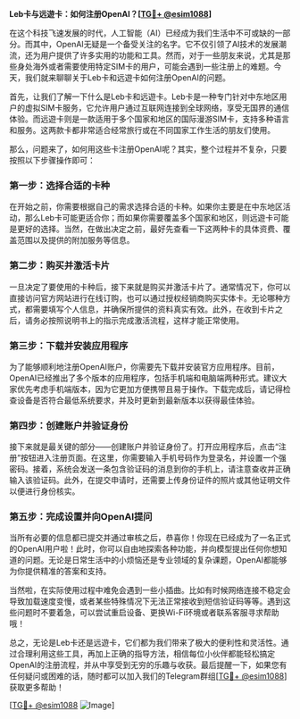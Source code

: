 **Leb卡与远遊卡：如何注册OpenAI？[[TG💪+ @esim1088](https://t.me/s/esim1088)]**

在这个科技飞速发展的时代，人工智能（AI）已经成为我们生活中不可或缺的一部分。而其中，OpenAI无疑是一个备受关注的名字。它不仅引领了AI技术的发展潮流，还为用户提供了许多实用的功能和工具。然而，对于一些朋友来说，尤其是那些身处海外或者需要使用特定SIM卡的用户，可能会遇到一些注册上的难题。今天，我们就来聊聊关于Leb卡和远遊卡如何注册OpenAI的问题。

首先，让我们了解一下什么是Leb卡和远遊卡。Leb卡是一种专门针对中东地区用户的虚拟SIM卡服务，它允许用户通过互联网连接到全球网络，享受无国界的通信体验。而远遊卡则是一款适用于多个国家和地区的国际漫游SIM卡，支持多种语言和服务。这两款卡都非常适合经常旅行或在不同国家工作生活的朋友们使用。

那么，问题来了，如何用这些卡注册OpenAI呢？其实，整个过程并不复杂，只要按照以下步骤操作即可：

### 第一步：选择合适的卡种

在开始之前，你需要根据自己的需求选择合适的卡种。如果你主要是在中东地区活动，那么Leb卡可能更适合你；而如果你需要覆盖多个国家和地区，则远遊卡可能是更好的选择。当然，在做出决定之前，最好先查看一下这两种卡的具体资费、覆盖范围以及提供的附加服务等信息。

### 第二步：购买并激活卡片

一旦决定了要使用的卡种后，接下来就是购买并激活卡片了。通常情况下，你可以直接访问官方网站进行在线订购，也可以通过授权经销商购买实体卡。无论哪种方式，都需要填写个人信息，并确保所提供的资料真实有效。此外，在收到卡片之后，请务必按照说明书上的指示完成激活流程，这样才能正常使用。

### 第三步：下载并安装应用程序

为了能够顺利地注册OpenAI账户，你需要先下载并安装官方应用程序。目前，OpenAI已经推出了多个版本的应用程序，包括手机端和电脑端两种形式。建议大家优先考虑手机端版本，因为它更加方便携带且易于操作。下载完成后，请记得检查设备是否符合最低系统要求，并及时更新到最新版本以获得最佳体验。

### 第四步：创建账户并验证身份

接下来就是最关键的部分——创建账户并验证身份了。打开应用程序后，点击“注册”按钮进入注册页面。在这里，你需要输入手机号码作为登录名，并设置一个强密码。接着，系统会发送一条包含验证码的消息到你的手机上，请注意查收并正确输入该验证码。此外，在提交申请时，还需要上传身份证件的照片或其他证明文件以便进行身份核实。

### 第五步：完成设置并向OpenAI提问

当所有必要的信息都已提交并通过审核之后，恭喜你！你现在已经成为了一名正式的OpenAI用户啦！此时，你可以自由地探索各种功能，并向模型提出任何你想知道的问题。无论是日常生活中的小烦恼还是专业领域的复杂课题，OpenAI都能够为你提供精准的答案和支持。

当然啦，在实际使用过程中难免会遇到一些小插曲。比如有时候网络连接不稳定会导致加载速度变慢，或者某些特殊情况下无法正常接收到短信验证码等等。遇到这些问题时不要着急，可以尝试重启设备、更换Wi-Fi环境或者联系客服寻求帮助哦！

总之，无论是Leb卡还是远遊卡，它们都为我们带来了极大的便利性和灵活性。通过合理利用这些工具，再加上正确的指导方法，相信每位小伙伴都能轻松搞定OpenAI的注册流程，并从中享受到无穷的乐趣与收获。最后提醒一下，如果您有任何疑问或困难的话，随时都可以加入我们的Telegram群组[[TG💪+ @esim1088](https://t.me/s/esim1088)]获取更多帮助！

[[TG💪+ @esim1088](https://t.me/s/esim1088) ![Image](https://i.postimg.cc/4NQfJmqS/Snipaste-2025-05-13-00-14-12.png)]